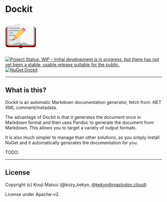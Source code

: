 # Dockit

![Dockit](Images/Dockit.100.png)

[![Project Status: WIP – Initial development is in progress, but there has not yet been a stable, usable release suitable for the public.](https://www.repostatus.org/badges/latest/wip.svg)](https://www.repostatus.org/#wip)
[![NuGet Dockit](https://img.shields.io/nuget/v/Dockit.svg?style=flat)](https://www.nuget.org/packages/Dockit)

----

## What is this?

Dockit is an automatic Markdown documentation generator, fetch from .NET XML comment/metadata.

The advantage of Dockit is that it generates the document once in Markdown format
and then uses Pandoc to generate the document from Markdown.
This allows you to target a variety of output formats.

It is also much simpler to manage than other solutions,
as you simply install NuGet and it automatically generates the documentation for you.

TODO:

----

## License

Copyright (c) Kouji Matsui (@kozy_kekyo, @kekyo@mastodon.cloud)

License under Apache-v2.
